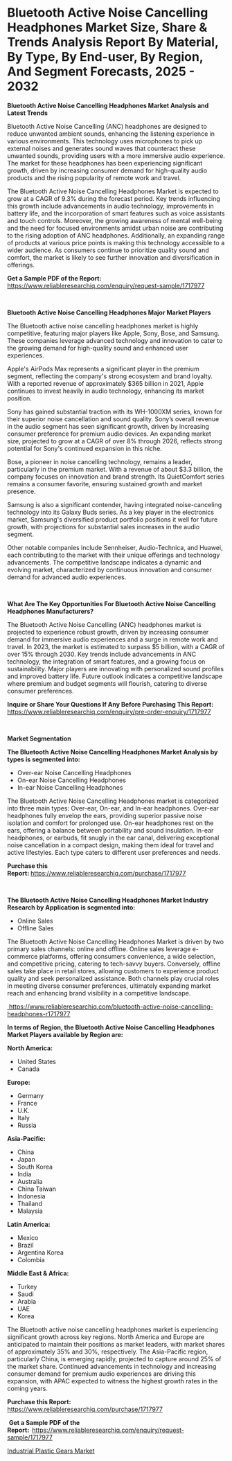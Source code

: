 <p><h1>Bluetooth Active Noise Cancelling Headphones Market Size, Share & Trends Analysis Report By Material, By Type, By End-user, By Region, And Segment Forecasts, 2025 - 2032</h1></p><p><strong>Bluetooth Active Noise Cancelling Headphones Market Analysis and Latest Trends</strong></p>
<p><p>Bluetooth Active Noise Cancelling (ANC) headphones are designed to reduce unwanted ambient sounds, enhancing the listening experience in various environments. This technology uses microphones to pick up external noises and generates sound waves that counteract these unwanted sounds, providing users with a more immersive audio experience. The market for these headphones has been experiencing significant growth, driven by increasing consumer demand for high-quality audio products and the rising popularity of remote work and travel.</p><p>The Bluetooth Active Noise Cancelling Headphones Market is expected to grow at a CAGR of 9.3% during the forecast period. Key trends influencing this growth include advancements in audio technology, improvements in battery life, and the incorporation of smart features such as voice assistants and touch controls. Moreover, the growing awareness of mental well-being and the need for focused environments amidst urban noise are contributing to the rising adoption of ANC headphones. Additionally, an expanding range of products at various price points is making this technology accessible to a wider audience. As consumers continue to prioritize quality sound and comfort, the market is likely to see further innovation and diversification in offerings.</p></p>
<p><strong>Get a Sample PDF of the Report:&nbsp;</strong> <a href="https://www.reliableresearchiq.com/enquiry/request-sample/1717977?utm_campaign=2230&utm_medium=2&utm_source=Github&utm_content=ia&utm_term=07022025&utm_id=bluetooth-active-noise-cancelling-headphones">https://www.reliableresearchiq.com/enquiry/request-sample/1717977</a></p>
<p>&nbsp;</p>
<p><strong>Bluetooth Active Noise Cancelling Headphones Major Market Players</strong></p>
<p><p>The Bluetooth active noise cancelling headphones market is highly competitive, featuring major players like Apple, Sony, Bose, and Samsung. These companies leverage advanced technology and innovation to cater to the growing demand for high-quality sound and enhanced user experiences.</p><p>Apple's AirPods Max represents a significant player in the premium segment, reflecting the company's strong ecosystem and brand loyalty. With a reported revenue of approximately $365 billion in 2021, Apple continues to invest heavily in audio technology, enhancing its market position.</p><p>Sony has gained substantial traction with its WH-1000XM series, known for their superior noise cancellation and sound quality. Sony’s overall revenue in the audio segment has seen significant growth, driven by increasing consumer preference for premium audio devices. An expanding market size, projected to grow at a CAGR of over 8% through 2026, reflects strong potential for Sony's continued expansion in this niche.</p><p>Bose, a pioneer in noise cancelling technology, remains a leader, particularly in the premium market. With a revenue of about $3.3 billion, the company focuses on innovation and brand strength. Its QuietComfort series remains a consumer favorite, ensuring sustained growth and market presence.</p><p>Samsung is also a significant contender, having integrated noise-canceling technology into its Galaxy Buds series. As a key player in the electronics market, Samsung's diversified product portfolio positions it well for future growth, with projections for substantial sales increases in the audio segment.</p><p>Other notable companies include Sennheiser, Audio-Technica, and Huawei, each contributing to the market with their unique offerings and technology advancements. The competitive landscape indicates a dynamic and evolving market, characterized by continuous innovation and consumer demand for advanced audio experiences.</p></p>
<p>&nbsp;</p>
<p><strong>What Are The Key Opportunities For Bluetooth Active Noise Cancelling Headphones Manufacturers?</strong></p>
<p><p>The Bluetooth Active Noise Cancelling (ANC) headphones market is projected to experience robust growth, driven by increasing consumer demand for immersive audio experiences and a surge in remote work and travel. In 2023, the market is estimated to surpass $5 billion, with a CAGR of over 15% through 2030. Key trends include advancements in ANC technology, the integration of smart features, and a growing focus on sustainability. Major players are innovating with personalized sound profiles and improved battery life. Future outlook indicates a competitive landscape where premium and budget segments will flourish, catering to diverse consumer preferences.</p></p>
<p><strong>Inquire or Share Your Questions If Any Before Purchasing This Report:</strong> <a href="https://www.reliableresearchiq.com/enquiry/pre-order-enquiry/1717977?utm_campaign=2230&utm_medium=2&utm_source=Github&utm_content=ia&utm_term=07022025&utm_id=bluetooth-active-noise-cancelling-headphones">https://www.reliableresearchiq.com/enquiry/pre-order-enquiry/1717977</a></p>
<p>&nbsp;</p>
<p><strong>Market Segmentation</strong></p>
<p><strong>The Bluetooth Active Noise Cancelling Headphones Market Analysis by types is segmented into:</strong></p>
<p><ul><li>Over-ear Noise Cancelling Headphones</li><li>On-ear Noise Cancelling Headphones</li><li>In-ear Noise Cancelling Headphones</li></ul></p>
<p><p>The Bluetooth Active Noise Cancelling Headphones market is categorized into three main types: Over-ear, On-ear, and In-ear headphones. Over-ear headphones fully envelop the ears, providing superior passive noise isolation and comfort for prolonged use. On-ear headphones rest on the ears, offering a balance between portability and sound insulation. In-ear headphones, or earbuds, fit snugly in the ear canal, delivering exceptional noise cancellation in a compact design, making them ideal for travel and active lifestyles. Each type caters to different user preferences and needs.</p></p>
<p><strong>Purchase this Report:&nbsp;</strong><a href="https://www.reliableresearchiq.com/purchase/1717977?utm_campaign=2230&utm_medium=2&utm_source=Github&utm_content=ia&utm_term=07022025&utm_id=bluetooth-active-noise-cancelling-headphones">https://www.reliableresearchiq.com/purchase/1717977</a></p>
<p>&nbsp;</p>
<p><strong>The Bluetooth Active Noise Cancelling Headphones Market Industry Research by Application is segmented into:</strong></p>
<p><ul><li>Online Sales</li><li>Offline Sales</li></ul></p>
<p><p>The Bluetooth Active Noise Cancelling Headphones Market is driven by two primary sales channels: online and offline. Online sales leverage e-commerce platforms, offering consumers convenience, a wide selection, and competitive pricing, catering to tech-savvy buyers. Conversely, offline sales take place in retail stores, allowing customers to experience product quality and seek personalized assistance. Both channels play crucial roles in meeting diverse consumer preferences, ultimately expanding market reach and enhancing brand visibility in a competitive landscape.</p></p>
<p><a href="https://www.reliableresearchiq.com/bluetooth-active-noise-cancelling-headphones-r1717977?utm_campaign=2230&utm_medium=2&utm_source=Github&utm_content=ia&utm_term=07022025&utm_id=bluetooth-active-noise-cancelling-headphones">&nbsp;https://www.reliableresearchiq.com/bluetooth-active-noise-cancelling-headphones-r1717977</a></p>
<p><strong>In terms of Region, the Bluetooth Active Noise Cancelling Headphones Market Players available by Region are:</strong></p>
<p>
    <p> <strong> North America: </strong>
        <ul>
            <li>United States</li>
            <li>Canada</li>
        </ul>
        </p> 
    <p> <strong> Europe: </strong>
        <ul>
            <li>Germany</li>
            <li>France</li>
            <li>U.K.</li>
            <li>Italy</li>
            <li>Russia</li>
        </ul>
        </p> 
    <p> <strong> Asia-Pacific: </strong>
        <ul>
            <li>China</li>
            <li>Japan</li>
            <li>South Korea</li>
            <li>India</li>
            <li>Australia</li>
            <li>China Taiwan</li>
            <li>Indonesia</li>
            <li>Thailand</li>
            <li>Malaysia</li>
        </ul>
        </p> 
    <p> <strong> Latin America: </strong>
        <ul>
            <li>Mexico</li>
            <li>Brazil</li>
            <li>Argentina Korea</li>
            <li>Colombia</li>
        </ul>
        </p> 
    <p> <strong> Middle East & Africa: </strong>
        <ul>
            <li>Turkey</li>
            <li>Saudi</li>
            <li>Arabia</li>
            <li>UAE</li>
            <li>Korea</li>
        </ul>
    </p>
    </p>
<p><p>The Bluetooth active noise cancelling headphones market is experiencing significant growth across key regions. North America and Europe are anticipated to maintain their positions as market leaders, with market shares of approximately 35% and 30%, respectively. The Asia-Pacific region, particularly China, is emerging rapidly, projected to capture around 25% of the market share. Continued advancements in technology and increasing consumer demand for premium audio experiences are driving this expansion, with APAC expected to witness the highest growth rates in the coming years.</p></p>
<p><strong>Purchase this Report: </strong><a href="https://www.reliableresearchiq.com/purchase/1717977?utm_campaign=2230&utm_medium=2&utm_source=Github&utm_content=ia&utm_term=07022025&utm_id=bluetooth-active-noise-cancelling-headphones">https://www.reliableresearchiq.com/purchase/1717977</a></p>
<p>&nbsp;<strong>Get a Sample PDF of the Report:&nbsp;&nbsp;</strong><a href="https://www.reliableresearchiq.com/enquiry/request-sample/1717977?utm_campaign=2230&utm_medium=2&utm_source=Github&utm_content=ia&utm_term=07022025&utm_id=bluetooth-active-noise-cancelling-headphones">https://www.reliableresearchiq.com/enquiry/request-sample/1717977</a></p>
<p><strong></strong></p>
<p><p><a href="https://github.com/petbigbeepjn/Market-Research-Report-List-1/blob/main/industrial-plastic-gears-market.md?utm_campaign=2230&utm_medium=2&utm_source=Github&utm_content=ia&utm_term=07022025&utm_id=bluetooth-active-noise-cancelling-headphones">Industrial Plastic Gears Market</a></p></p>
